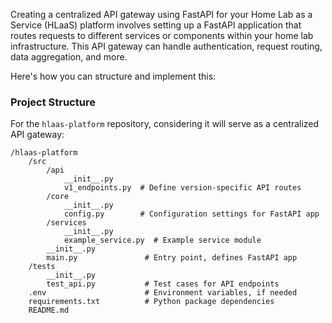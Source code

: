 Creating a centralized API gateway using FastAPI for your Home Lab as a Service (HLaaS) platform involves setting up a FastAPI application that routes requests to different services or components within your home lab infrastructure. This API gateway can handle authentication, request routing, data aggregation, and more.

Here's how you can structure and implement this:

### Project Structure

For the `hlaas-platform` repository, considering it will serve as a centralized API gateway:

```
/hlaas-platform
    /src
        /api
            __init__.py
            v1_endpoints.py  # Define version-specific API routes
        /core
            __init__.py
            config.py        # Configuration settings for FastAPI app
        /services
            __init__.py
            example_service.py  # Example service module
        __init__.py
        main.py               # Entry point, defines FastAPI app
    /tests
        __init__.py
        test_api.py           # Test cases for API endpoints
    .env                      # Environment variables, if needed
    requirements.txt          # Python package dependencies
    README.md
```